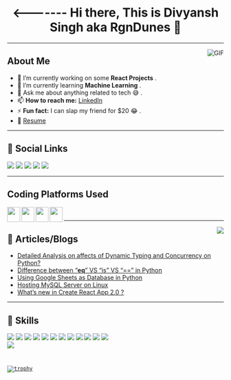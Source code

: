 <h1 align="center"><------- Hi there, This is Divyansh Singh aka RgnDunes 👋 </h1>
<hr>

<img align="right" alt="GIF" src="https://github-readme-stats.vercel.app/api?username=RgnDunes&&show_icons=true&title_color=ffffff&icon_color=bb2acf&text_color=daf7dc&bg_color=151515"/>

## About Me

- 🔭 I’m currently working on some <b>React Projects</b> .
- 🌱 I’m currently learning <b>Machine Learning</b> .
- 💬 Ask me about anything related to tech :sweat_smile: .
- 📫 <b>How to reach me:</b> [LinkedIn](https://www.linkedin.com/in/rgndunes)
- ⚡ <b>Fun fact:</b> I can slap my friend for \$20 :joy: .
- :page_facing_up: [Resume](https://github.com/RgnDunes/RgnDunes/blob/main/Resume.pdf)

<hr>

## :two_men_holding_hands: Social Links
<a href="https://www.linkedin.com/in/divyansh-singh-8137201a2/"><img src="https://img.shields.io/badge/linkedin-%230077B5.svg?&style=for-the-badge&logo=linkedin&logoColor=white"></a>
<a href="https://www.facebook.com/profile.php?id=100026357103811"><img src="https://img.shields.io/badge/facebook-%231877F2.svg?&style=for-the-badge&logo=facebook&logoColor=white"></a>
<a href="https://www.instagram.com/rgndunes/?hl=en"><img src="https://img.shields.io/badge/instagram-%23E4405F.svg?&style=for-the-badge&logo=instagram&logoColor=white"></a>
<a href="https://twitter.com/RgnDunes"><img src="https://img.shields.io/badge/twitter-%231DA1F2.svg?&style=for-the-badge&logo=twitter&logoColor=white"></a>
<a href="https://github.com/RgnDunes"><img src="https://img.shields.io/badge/github-%23100000.svg?&style=for-the-badge&logo=github&logoColor=white"></a>

<hr>

## Coding Platforms Used
<a href="https://www.codechef.com/users/tachanka"><img align="left" src="https://cdn.jsdelivr.net/npm/simple-icons@3.12.2/icons/codechef.svg" width="30px" height="35px"></a>
<a href="https://www.hackerearth.com/@divyansh394"><img align="left" src="https://cdn.jsdelivr.net/npm/simple-icons@3.12.2/icons/hackerearth.svg" width="30px" height="35px"></a>
<a href="https://www.hackerrank.com/rgn_dunes"><img align="left" src="https://cdn.jsdelivr.net/npm/simple-icons@3.12.2/icons/hackerrank.svg" width="30px" height="35px"></a>
<a href="https://codeforces.com/profile/divyansh394"><img align="left" src="https://cdn.jsdelivr.net/npm/simple-icons@3.12.2/icons/codeforces.svg" width="30px" height="35px"></a><br>

<hr>

 <img align="right" src="https://github-readme-stats.vercel.app/api/top-langs/?username=RgnDunes" />

## :newspaper: Articles/Blogs
 - [Detailed Analysis on affects of Dynamic Typing and Concurrency on Python?](https://www.geeksforgeeks.org/detailed-analysis-on-affects-of-dynamic-typing-and-concurrency-on-python/)
 - [Difference between “__eq__” VS “is” VS “==” in Python](https://www.geeksforgeeks.org/difference-between-__eq__-vs-is-vs-in-python/)
 - [Using Google Sheets as Database in Python](https://www.geeksforgeeks.org/using-google-sheets-as-database-in-python/)
 - [Hosting MySQL Server on Linux](https://www.geeksforgeeks.org/hosting-mysql-server-on-linux/)
 - [What’s new in Create React App 2.0 ?](https://www.geeksforgeeks.org/whats-new-in-create-react-app-2-0/)
 
 <hr>

## :rocket: Skills
<code><img src="https://img.shields.io/badge/c%20sharp-%23239120.svg?&style=flat-square&logo=c%20sharp&logoColor=white"></code>
<code><img src="https://img.shields.io/badge/python-%233776AB.svg?&style=flat-square&logo=python&logoColor=white"></code>
<code><img src="https://img.shields.io/badge/html-%23239120.svg?&style=flat-square&logo=html5&logoColor=white"></code>
<code><img src="https://img.shields.io/badge/css-%23239120.svg?&style=flat-square&logo=css3&logoColor=white"></code>
<code><img src="https://img.shields.io/badge/javascript-%23F7DF1E.svg?&style=flat-square&logo=javascript&logoColor=black&labelColor=black"></code>
<code><img src="https://img.shields.io/badge/c%20-%2300599C.svg?&style=for-the-badge&logo=c&logoColor=white"></code>
<code><img src="https://img.shields.io/badge/c++%20-%2300599C.svg?&style=for-the-badge&logo=c%2B%2B&logoColor=white"></code>
<code><img src="https://img.shields.io/badge/react%20-%2320232a.svg?&style=for-the-badge&logo=react&logoColor=%2361DAFB"></code>
<code><img src="https://img.shields.io/badge/bootstrap%20-%23563D7C.svg?&style=for-the-badge&logo=bootstrap&logoColor=white"></code>
<code><img src="https://img.shields.io/badge/material%20ui%20-%230081CB.svg?&style=for-the-badge&logo=material-ui&logoColor=white"></code>
<code><img src="https://img.shields.io/badge/redux%20-%23593d88.svg?&style=for-the-badge&logo=redux&logoColor=white"></code>
<code><code><img src="https://img.shields.io/badge/flask%20-%23000.svg?&style=for-the-badge&logo=flask&logoColor=white"></code>
<code><img src="https://img.shields.io/badge/sqlite-%2307405e.svg?&style=for-the-badge&logo=sqlite&logoColor=white"></code>
 
 
 [![trophy](https://github-profile-trophy.vercel.app/?username=rgndunes)](https://github.com/rgndunes/github-profile-trophy)
 

